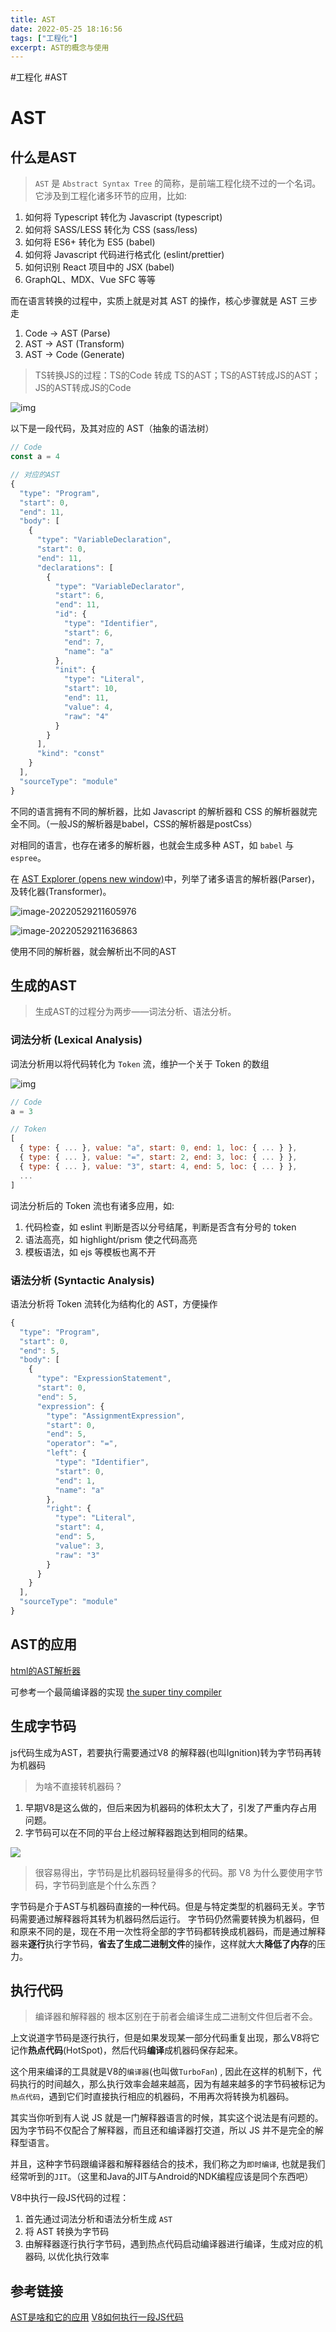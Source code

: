 ```yaml
---
title: AST
date: 2022-05-25 18:16:56
tags: ["工程化"]
excerpt: AST的概念与使用
---
```

#工程化 #AST

# AST

## 什么是AST
> `AST` 是 `Abstract Syntax Tree` 的简称，是前端工程化绕不过的一个名词。它涉及到工程化诸多环节的应用，比如:

1. 如何将 Typescript 转化为 Javascript (typescript)
2. 如何将 SASS/LESS 转化为 CSS (sass/less)
3. 如何将 ES6+ 转化为 ES5 (babel)
4. 如何将 Javascript 代码进行格式化 (eslint/prettier)
5. 如何识别 React 项目中的 JSX (babel)
6. GraphQL、MDX、Vue SFC 等等

而在语言转换的过程中，实质上就是对其 AST 的操作，核心步骤就是 AST 三步走

1. Code -> AST (Parse) 
2. AST -> AST (Transform)
3. AST -> Code (Generate)

> TS转换JS的过程：TS的Code 转成 TS的AST；TS的AST转成JS的AST；JS的AST转成JS的Code

![img](https://raw.githubusercontent.com/Hbisedm/my-blob-picGo/main/img/202205292105187.webp)

以下是一段代码，及其对应的 AST（抽象的语法树）

```js
// Code
const a = 4

// 对应的AST
{
  "type": "Program",
  "start": 0,
  "end": 11,
  "body": [
    {
      "type": "VariableDeclaration",
      "start": 0,
      "end": 11,
      "declarations": [
        {
          "type": "VariableDeclarator",
          "start": 6,
          "end": 11,
          "id": {
            "type": "Identifier",
            "start": 6,
            "end": 7,
            "name": "a"
          },
          "init": {
            "type": "Literal",
            "start": 10,
            "end": 11,
            "value": 4,
            "raw": "4"
          }
        }
      ],
      "kind": "const"
    }
  ],
  "sourceType": "module"
}
```

不同的语言拥有不同的解析器，比如 Javascript 的解析器和 CSS 的解析器就完全不同。（一般JS的解析器是babel，CSS的解析器是postCss）

对相同的语言，也存在诸多的解析器，也就会生成多种 AST，如 `babel` 与 `espree`。

在 [AST Explorer (opens new window)](https://astexplorer.net/)中，列举了诸多语言的解析器(Parser)，及转化器(Transformer)。

![image-20220529211605976](https://raw.githubusercontent.com/Hbisedm/my-blob-picGo/main/img/202205292116023.png)

![image-20220529211636863](https://raw.githubusercontent.com/Hbisedm/my-blob-picGo/main/img/202205292116906.png)

使用不同的解析器，就会解析出不同的AST

## 生成的AST
> 生成AST的过程分为两步——词法分析、语法分析。
### 词法分析 (Lexical Analysis)

词法分析用以将代码转化为 `Token` 流，维护一个关于 Token 的数组

![img](https://raw.githubusercontent.com/Hbisedm/my-blob-picGo/main/img/202205292122553.webp)

```js
// Code
a = 3

// Token
[
  { type: { ... }, value: "a", start: 0, end: 1, loc: { ... } },
  { type: { ... }, value: "=", start: 2, end: 3, loc: { ... } },
  { type: { ... }, value: "3", start: 4, end: 5, loc: { ... } },
  ...
]
```

词法分析后的 Token 流也有诸多应用，如:

1. 代码检查，如 eslint 判断是否以分号结尾，判断是否含有分号的 token
2. 语法高亮，如 highlight/prism 使之代码高亮
3. 模板语法，如 ejs 等模板也离不开

### 语法分析 (Syntactic Analysis)

语法分析将 Token 流转化为结构化的 AST，方便操作

```js
{
  "type": "Program",
  "start": 0,
  "end": 5,
  "body": [
    {
      "type": "ExpressionStatement",
      "start": 0,
      "end": 5,
      "expression": {
        "type": "AssignmentExpression",
        "start": 0,
        "end": 5,
        "operator": "=",
        "left": {
          "type": "Identifier",
          "start": 0,
          "end": 1,
          "name": "a"
        },
        "right": {
          "type": "Literal",
          "start": 4,
          "end": 5,
          "value": 3,
          "raw": "3"
        }
      }
    }
  ],
  "sourceType": "module"
}
```





## AST的应用

[html的AST解析器](https://juejin.cn/post/6844903958574530568)

可参考一个最简编译器的实现 [the super tiny compiler](https://github.com/jamiebuilds/the-super-tiny-compiler)


## 生成字节码
js代码生成为AST，若要执行需要通过V8 的解释器(也叫Ignition)转为字节码再转为机器码
> 为啥不直接转机器码？
1. 早期V8是这么做的，但后来因为机器码的体积太大了，引发了严重内存占用问题。
2. 字节码可以在不同的平台上经过解释器跑达到相同的结果。

![](https://raw.githubusercontent.com/Hbisedm/my-blob-picGo/main/img/202207141501320.png)
> 很容易得出，字节码是比机器码轻量得多的代码。那 V8 为什么要使用字节码，字节码到底是个什么东西？

字节码是介于AST与机器码直接的一种代码。但是与特定类型的机器码无关。字节码需要通过解释器将其转为机器码然后运行。
字节码仍然需要转换为机器码，但和原来不同的是，现在不用一次性将全部的字节码都转换成机器码，而是通过解释器来**逐行**执行字节码，**省去了生成二进制文件**的操作，这样就大大**降低了内存**的压力。

## 执行代码
> 编译器和解释器的 根本区别在于前者会编译生成二进制文件但后者不会。

上文说道字节码是逐行执行，但是如果发现某一部分代码重复出现，那么V8将它记作**热点代码**(HotSpot)，然后代码**编译**成机器码保存起来。

这个用来编译的工具就是V8的`编译器`(也叫做`TurboFan`) , 因此在这样的机制下，代码执行的时间越久，那么执行效率会越来越高，因为有越来越多的字节码被标记为`热点代码`，遇到它们时直接执行相应的机器码，不用再次将转换为机器码。

其实当你听到有人说 JS 就是一门解释器语言的时候，其实这个说法是有问题的。因为字节码不仅配合了解释器，而且还和编译器打交道，所以 JS 并不是完全的解释型语言。

并且，这种字节码跟编译器和解释器结合的技术，我们称之为`即时编译`, 也就是我们经常听到的`JIT`。（这里和Java的JIT与Android的NDK编程应该是同个东西吧）

V8中执行一段JS代码的过程：
1.  首先通过词法分析和语法分析生成 `AST`
2.  将 AST 转换为字节码
3.  由解释器逐行执行字节码，遇到热点代码启动编译器进行编译，生成对应的机器码, 以优化执行效率


## 参考链接
[AST是啥和它的应用](https://q.shanyue.tech/engineering/756.html#ast-%E7%9A%84%E7%94%9F%E6%88%90)
[V8如何执行一段JS代码](https://sanyuan0704.top/blogs/javascript/js-v8/003.html)